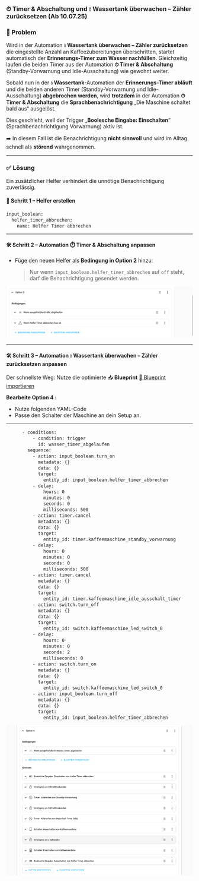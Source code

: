 ### ⏱ Timer & Abschaltung und 💧 Wassertank überwachen – Zähler zurücksetzen (Ab 10.07.25)

### 🐞 Problem

Wird in der Automation **💧 Wassertank überwachen – Zähler zurücksetzen** die eingestellte Anzahl an Kaffeezubereitungen überschritten, startet automatisch der **Erinnerungs-Timer zum Wasser nachfüllen**. Gleichzeitig laufen die beiden Timer aus der Automation **⏱ Timer & Abschaltung** (Standby-Vorwarnung und Idle-Ausschaltung) wie gewohnt weiter.

Sobald nun in der **💧 Wassertank**-Automation der **Erinnerungs-Timer abläuft** und die beiden anderen Timer (Standby-Vorwarnung und Idle-Ausschaltung) **abgebrochen werden**, wird **trotzdem** in der Automation **⏱ Timer & Abschaltung** die **Sprachbenachrichtigung** „Die Maschine schaltet bald aus“ ausgelöst.  
  
Dies geschieht, weil der Trigger „**Boolesche Eingabe: Einschalten**“ (Sprachbenachrichtigung Vorwarnung) aktiv ist.

➡️ In diesem Fall ist die Benachrichtigung **nicht sinnvoll** und wird im Alltag schnell als **störend** wahrgenommen.

---

### ✅ Lösung

Ein zusätzlicher Helfer verhindert die unnötige Benachrichtigung zuverlässig.

#### 🧩 Schritt 1 – Helfer erstellen

```
input_boolean:
  helfer_timer_abbrechen:
    name: Helfer Timer abbrechen
```

---

#### 🛠 Schritt 2 – Automation ⏱ Timer & Abschaltung anpassen

- Füge den neuen Helfer als **Bedingung in Option 2** hinzu:

  > Nur wenn `input_boolean.helfer_timer_abbrechen` auf `off` steht, darf die Benachrichtigung gesendet werden.

<p align="center">
  <img src="https://github.com/Dajwitt/picture/blob/main/timer%20%26%20abschaltung%20optimiert.png?raw=true" width="600"/>
</p>

---

#### 🛠 Schritt 3 – Automation 💧 Wassertank überwachen – Zähler zurücksetzen anpassen

Der schnellste Weg: Nutze die optimierte 📥 **Blueprint**  [🔗 Blueprint importieren](https://my.home-assistant.io/redirect/blueprint_import/?blueprint_url=https://gist.github.com/Dajwitt/24050e09d1b8b191cce9dfcfa0660ccf)

**Bearbeite Option 4 :** 

- Nutze folgenden YAML-Code
- Passe den Schalter der Maschine an dein Setup an.

---

```
      - conditions:
          - condition: trigger
            id: wasser_timer_abgelaufen
        sequence:
          - action: input_boolean.turn_on
            metadata: {}
            data: {}
            target:
              entity_id: input_boolean.helfer_timer_abbrechen
          - delay:
              hours: 0
              minutes: 0
              seconds: 0
              milliseconds: 500
          - action: timer.cancel
            metadata: {}
            data: {}
            target:
              entity_id: timer.kaffeemaschine_standby_vorwarnung
          - delay:
              hours: 0
              minutes: 0
              seconds: 0
              milliseconds: 500
          - action: timer.cancel
            metadata: {}
            data: {}
            target:
              entity_id: timer.kaffeemaschine_idle_ausschalt_timer
          - action: switch.turn_off
            metadata: {}
            data: {}
            target:
              entity_id: switch.kaffeemaschine_led_switch_0
          - delay:
              hours: 0
              minutes: 0
              seconds: 2
              milliseconds: 0
          - action: switch.turn_on
            metadata: {}
            data: {}
            target:
              entity_id: switch.kaffeemaschine_led_switch_0
          - action: input_boolean.turn_off
            metadata: {}
            data: {}
            target:
              entity_id: input_boolean.helfer_timer_abbrechen
```

<p align="center">
  <img src="https://github.com/Dajwitt/picture/blob/main/wassertank%20optimiert.png?raw=true" width="600"/>
</p>
</p>
